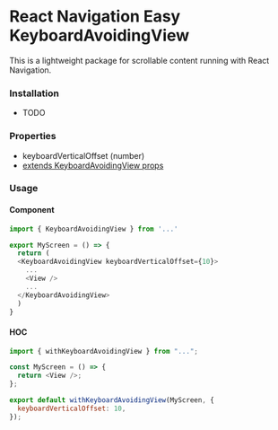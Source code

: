 # React Navigation Easy KeyboardAvoidingView

This is a lightweight package for scrollable content running with React Navigation.

### Installation

- TODO

### Properties

- keyboardVerticalOffset (number)
- [extends KeyboardAvoidingView props](https://reactnative.dev/docs/keyboardavoidingview)

### Usage

#### Component

```js
import { KeyboardAvoidingView } from '...'

export MyScreen = () => {
  return (
  <KeyboardAvoidingView keyboardVerticalOffset={10}>
    ...
    <View />
    ...
  </KeyboardAvoidingView>
  )
}
```

#### HOC

```js
import { withKeyboardAvoidingView } from "...";

const MyScreen = () => {
  return <View />;
};

export default withKeyboardAvoidingView(MyScreen, {
  keyboardVerticalOffset: 10,
});
```
